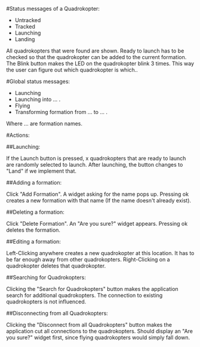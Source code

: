 #Status messages of a Quadrokopter:

* Untracked
* Tracked
* Launching
* Landing

All quadrokopters that were found are shown.
Ready to launch has to be checked so that the quadrokopter can be added to the current formation.
The Blink button makes the LED on the quadrokopter blink 3 times. This way the user can figure out which quadrokopter is which..

#Global status messages:

* Launching
* Launching into ... .
* Flying
* Transforming formation from ... to ... .

Where ... are formation names.

#Actions:

##Launching:

If the Launch button is pressed, x quadrokopters that are ready to launch are randomly selected to launch.
After launching, the button changes to "Land" if we implement that.

##Adding a formation:

Click "Add Formation".
A widget asking for the name pops up.
Pressing ok creates a new formation with that name (If the name doesn't already exist).

##Deleting a formation:

Click "Delete Formation".
An "Are you sure?" widget appears.
Pressing ok deletes the formation.

##Editing a formation:

Left-Clicking anywhere creates a new quadrokopter at this location. It has to be far enough away from other quadrokopters.
Right-Clicking on a quadrokopter deletes that quadrokopter.

##Searching for Quadrokopters:

Clicking the "Search for Quadrokopters" button makes the application search for additional quadrokopters. The connection to existing quadrokopters is not influenced.

##Disconnecting from all Quadrokopters:

Clicking the "Disconnect from all Quadrokopters" button makes the application cut all connections to the quadrokopters. Should display an "Are you sure?" widget first, since flying quadrokopters would simply fall down.
